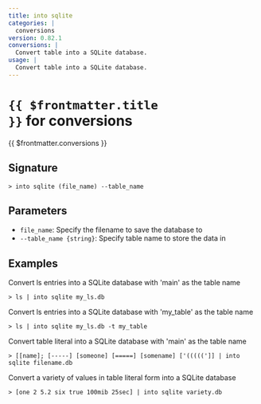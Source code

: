 ```yaml
---
title: into sqlite
categories: |
  conversions
version: 0.82.1
conversions: |
  Convert table into a SQLite database.
usage: |
  Convert table into a SQLite database.
---
```


# <code>{{ $frontmatter.title }}</code> for conversions

<div class='command-title'>{{ $frontmatter.conversions }}</div>

## Signature

```> into sqlite (file_name) --table_name```

## Parameters

 -  `file_name`: Specify the filename to save the database to
 -  `--table_name {string}`: Specify table name to store the data in

## Examples

Convert ls entries into a SQLite database with 'main' as the table name
```shell
> ls | into sqlite my_ls.db

```

Convert ls entries into a SQLite database with 'my_table' as the table name
```shell
> ls | into sqlite my_ls.db -t my_table

```

Convert table literal into a SQLite database with 'main' as the table name
```shell
> [[name]; [-----] [someone] [=====] [somename] ['(((((']] | into sqlite filename.db

```

Convert a variety of values in table literal form into a SQLite database
```shell
> [one 2 5.2 six true 100mib 25sec] | into sqlite variety.db

```
